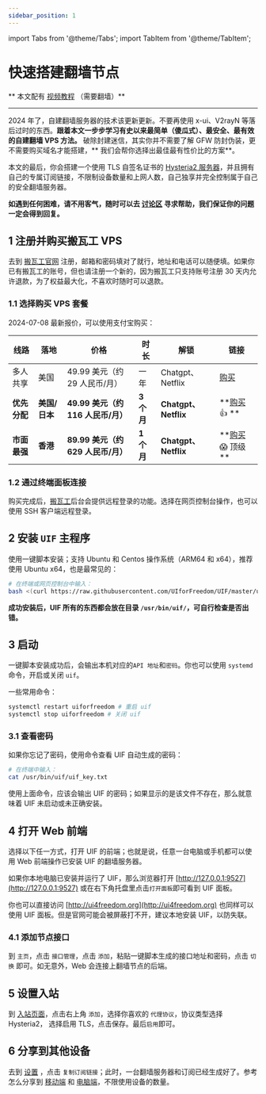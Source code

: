 ```yaml
---
sidebar_position: 1
---
```


import Tabs from '@theme/Tabs';
import TabItem from '@theme/TabItem';

# 快速搭建翻墙节点

** 本文配有 [视频教程](https://www.youtube.com/watch?v=w1AoAahpp6o) （需要翻墙）**

---

2024 年了，自建翻墙服务器的技术该更新更新。不要再使用 x-ui、V2rayN 等落后过时的东西。**跟着本文一步步学习有史以来最简单（傻瓜式）、最安全、最有效的自建翻墙 VPS 方法。** 破除封建迷信，其实你并不需要了解 GFW 防封伪装，更不需要购买域名才能搭建，** 我们会帮你选择出最佳最有性价比的方案**。

本文的最后，你会搭建一个使用 TLS 自签名证书的 [Hysteria2 服务器](https://hysteria.network/zh/)，并且拥有自己的专属订阅链接，不限制设备数量和上网人数，自己独享并完全控制属于自己的安全翻墙服务器。

**如遇到任何困难，请不用客气，随时可以去 [讨论区](https://github.com/UIforFreedom/UIF/issues) 寻求帮助，我们保证你的问题一定会得到回复。**

## 1 注册并购买搬瓦工 VPS

去到 [搬瓦工官网](https://bwh81.net/aff.php?aff=75590) 注册，邮箱和密码填对了就行，地址和电话可以随便填。如果你已有搬瓦工的账号，但也请注册一个新的，因为搬瓦工只支持账号注册 30 天内允许退款，为了权益最大化，不喜欢时随时可以退款。

### 1.1 选择购买 VPS 套餐

2024-07-08 最新报价，可以使用支付宝购买：

| 线路         | 落地          | 价格                               | 时长       | 解锁                  | 链接                                                            |
| ------------ | ------------- | ---------------------------------- | ---------- | --------------------- | --------------------------------------------------------------- |
| 多人共享     | 美国          | 49.99 美元（约 29 人民币/月）      | 一年       | Chatgpt、 Netflix     | [购买](https://bwh81.net/aff.php?aff=75590&pid=44)              |
| **优先分配** | **美国/日本** | **49.99 美元（约 116 人民币/月）** | **3 个月** | **Chatgpt、 Netflix** | **[购买](https://bwh81.net/aff.php?aff=75590&pid=87) 👍 **      |
| **市面最强** | **香港**      | **89.99 美元（约 629 人民币/月）** | **1 个月** | **Chatgpt、 Netflix** | **[购买](https://bwh81.net/aff.php?aff=75590&pid=95) 😱 顶级 ** |

### 1.2 通过终端面板连接

购买完成后，[搬瓦工](https://bwh81.net/aff.php?aff=75590)后台会提供远程登录的功能。选择在网页控制台操作，也可以使用 SSH 客户端远程登录。

## 2 安装 `UIF` 主程序

使用一键脚本安装；支持 Ubuntu 和 Centos 操作系统（ARM64 和 x64），推荐使用 Ubuntu x64，也是最常见的：

```bash
# 在终端或网页控制台中输入：
bash <(curl https://raw.githubusercontent.com/UIforFreedom/UIF/master/uifd/linux_install.sh)
```

**成功安装后，UIF 所有的东西都会放在目录 `/usr/bin/uif/`，可自行检查是否出错。**

## 3 启动

一键脚本安装成功后，会输出本机对应的`API 地址`和`密码`。你也可以使用 `systemd` 命令，开启或关闭 `uif`。

一些常用命令：

```bash
systemctl restart uiforfreedom # 重启 uif
systemctl stop uiforfreedom # 关闭 uif
```

### 3.1 查看密码

如果你忘记了密码，使用命令查看 UIF 自动生成的密码：

```bash
# 在终端中输入：
cat /usr/bin/uif/uif_key.txt
```

使用上面命令，应该会输出 UIF 的密码；如果显示的是该文件不存在，那么就意味着 UIF 未启动或未正确安装。

## 4 打开 Web 前端

选择以下任一方式，打开 UIF 的前端；也就是说，任意一台电脑或手机都可以使用 Web 前端操作已安装 UIF 的翻墙服务器。

<Tabs >
<TabItem value="local" label="本机（推荐）">

如果你本地电脑已安装并运行了 UIF，那么浏览器打开 [http://127.0.0.1:9527](http://127.0.0.1:9527) 或在右下角托盘里点击`打开面板`即可看到 UIF 面板。

</TabItem>

<TabItem value="remote" label="官网">

你也可以直接访问 [http://ui4freedom.org](http://ui4freedom.org) 也同样可以使用 UIF 面板。但是官网可能会被屏蔽打不开，建议本地安装 UIF，以防失联。

</TabItem>

</Tabs>

### 4.1 添加节点接口

到 `主页`，点击 `接口管理`，点击 `添加`，粘贴一键脚本生成的接口地址和密码，点击 `切换` 即可。如无意外，Web 会连接上翻墙节点的后端。

<!-- ![pic alt](../pics/66.gif) -->

## 5 设置入站

到 [入站页面](https://uiforfreedom.github.io/#/in/my)，点击右上角 `添加`，选择你喜欢的 `代理协议`，协议类型选择 Hysteria2， 选择启用 TLS，点击保存。最后`启用`即可。

## 6 分享到其他设备

去到 [设置](https://uiforfreedom.github.io/#/setting) ，点击 `复制订阅链接`；此时，一台翻墙服务器和订阅已经生成好了。参考怎么分享到 [移动端](../outbound/transer2mobile.md) 和 [电脑端](../quic/intro.md)，不限使用设备的数量。
